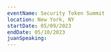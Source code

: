 ```yaml
---
eventName: Security Token Summit
location: New York, NY
startDate: 05/09/2023
endDate: 05/10/2023
juanSpeaking: 
---
```

